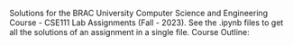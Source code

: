 Solutions for the BRAC University Computer Science and Engineering Course - CSE111 Lab Assignments (Fall - 2023). See the .ipynb files to get all the solutions of an assignment in a single file.
Course Outline:
